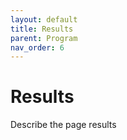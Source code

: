 ```yaml
---
layout: default
title: Results
parent: Program
nav_order: 6
---
```


# Results

Describe the page results
